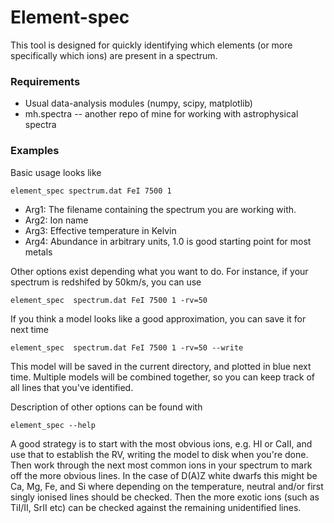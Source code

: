 # Element-spec
This tool is designed for quickly identifying which elements (or more
specifically which ions) are present in a spectrum.

### Requirements
* Usual data-analysis modules (numpy, scipy, matplotlib)
* mh.spectra -- another repo of mine for working with astrophysical spectra

### Examples
Basic usage looks like
```
element_spec spectrum.dat FeI 7500 1
```
* Arg1: The filename containing the spectrum you are working with.
* Arg2: Ion name
* Arg3: Effective temperature in Kelvin
* Arg4: Abundance in arbitrary units, 1.0 is good starting point for most metals

Other options exist depending what you want to do. For instance, if your
spectrum is redshifed by 50km/s, you can use
```
element_spec  spectrum.dat FeI 7500 1 -rv=50
```

If you think a model looks like a good approximation, you can save it for next time
```
element_spec  spectrum.dat FeI 7500 1 -rv=50 --write
```
This model will be saved in the current directory, and plotted in blue next
time. Multiple models will be combined together, so you can keep track of all
lines that you've identified.

Description of other options can be found with
```
element_spec --help
```

A good strategy is to start with the most obvious ions, e.g. HI or CaII, and
use that to establish the RV, writing the model to disk when you're done. Then
work through the next most common ions in your spectrum to mark off the more
obvious lines. In the case of D(A)Z white dwarfs this might be Ca, Mg, Fe, and
Si where depending on the temperature, neutral and/or first singly ionised
lines should be checked. Then the more exotic ions (such as TiI/II, SrII etc)
can be checked against the remaining unidentified lines.
